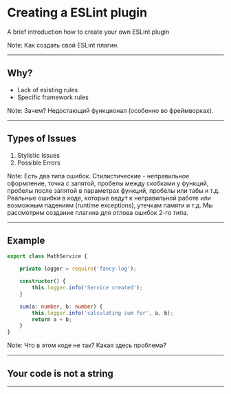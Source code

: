 # Creating a ESLint plugin

A brief introduction how to create your own ESLint plugin

Note:
Как создать свой ESLint плагин.

---

## Why?
* Lack of existing rules
* Specific framework rules

Note:
Зачем?
Недостающий функционал (особенно во фреймворках).

---

## Types of Issues

1. Stylistic Issues
2. Possible Errors

Note:
Есть два типа ошибок.
Стилистические - неправильное оформление, точка с запятой, пробелы между скобками у функций, пробелы после запятой в параметрах функций, пробелы или табы и т.д.
Реальные ошибки в коде, которые ведут к неправильной работе или возможным падениям (runtime exceptions), утечкам памяти и т.д.
Мы рассмотрим создание плагина для отлова ошибок 2-го типа.

---

## Example

```typescript
export class MathService {

    private logger = require('fancy-log');

    constructor() {
        this.logger.info('Service created');
    }

    sum(a: number, b: number) {
        this.logger.info('calculating sum for', a, b);
        return a + b;
    }
}
```


Note:
Что в этом коде не так? Какая здесь проблема?

---

## Your code is not a string


---
<!-- 
Токены это объекты которые отражают какую-то конструкцию в коде
У объекта есть как минимум одной своство type, которое указывает на тип
-->
